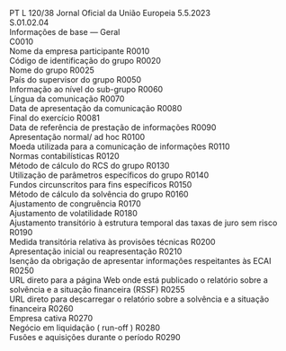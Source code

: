 PT  L 120/38 Jornal Oficial da União Europeia 5.5.2023  
S.01.02.04  
Informações de base — Geral  
C0010  
Nome da empresa participante  R0010  
Código de identificação do grupo  R0020  
Nome do grupo  R0025  
País do supervisor do grupo  R0050  
Informação ao nível do sub-grupo  R0060  
Língua da comunicação  R0070  
Data de apresentação da comunicação  R0080  
Final do exercício  R0081  
Data de referência de prestação de informações  R0090  
Apresentação normal/ ad hoc  R0100  
Moeda utilizada para a comunicação de informações  R0110  
Normas contabilísticas  R0120  
Método de cálculo do RCS do grupo  R0130  
Utilização de parâmetros específicos do grupo  R0140  
Fundos circunscritos para fins específicos  R0150  
Método de cálculo da solvência do grupo  R0160  
Ajustamento de congruência  R0170  
Ajustamento de volatilidade  R0180  
Ajustamento transitório à estrutura temporal das taxas de juro sem risco  R0190  
Medida transitória relativa às provisões técnicas  R0200  
Apresentação inicial ou reapresentação  R0210  
Isenção da obrigação de apresentar informações respeitantes às ECAI  R0250  
URL direto para a página Web onde está publicado o relatório sobre a solvência e a 
situação financeira (RSSF)  R0255  
URL direto para descarregar o relatório sobre a solvência e a situação financeira  R0260  
Empresa cativa  R0270  
Negócio em liquidação ( run-off ) R0280  
Fusões e aquisições durante o período  R0290